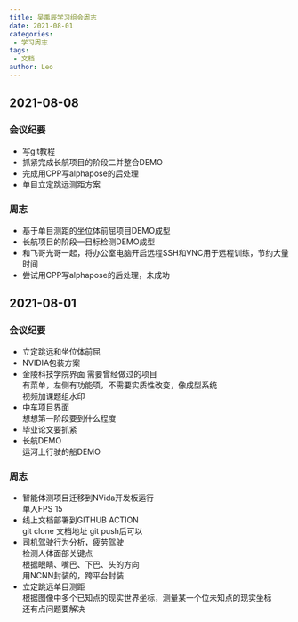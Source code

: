 ```yaml
---
title: 吴禹辰学习组会周志
date: 2021-08-01
categories:
 - 学习周志
tags:
 - 文档
author: Leo
---
```

## 2021-08-08
### 会议纪要
- 写git教程
- 抓紧完成长航项目的阶段二并整合DEMO
- 完成用CPP写alphapose的后处理
- 单目立定跳远测距方案

### 周志
- 基于单目测距的坐位体前屈项目DEMO成型
- 长航项目的阶段一目标检测DEMO成型
- 和飞哥光哥一起，将办公室电脑开启远程SSH和VNC用于远程训练，节约大量时间
- 尝试用CPP写alphapose的后处理，未成功
## 2021-08-01
### 会议纪要
- 立定跳远和坐位体前屈
- NVIDIA包装方案
- 金陵科技学院界面
需要曾经做过的项目  
有菜单，左侧有功能项，不需要实质性改变，像成型系统  
视频加课题组水印  
- 中车项目界面  
想想第一阶段要到什么程度  
- 毕业论文要抓紧
- 长航DEMO  
运河上行驶的船DEMO
### 周志
- 智能体测项目迁移到NVida开发板运行  
单人FPS 15
- 线上文档部署到GITHUB ACTION  
git clone 文档地址 
git push后可以 
- 司机驾驶行为分析，疲劳驾驶  
检测人体面部关键点  
根据眼睛、嘴巴、下巴、头的方向  
用NCNN封装的，跨平台封装
- 立定跳远单目测距  
根据图像中多个已知点的现实世界坐标，测量某一个位未知点的现实坐标  
还有点问题要解决